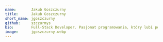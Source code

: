 ```yaml
---
name:       Jakub Goszczurny
title:      Jakub Goszczurny
short_name: jgoszczurny
github:     szczurmys
bio:        Full-Stack Developer. Pasjonat programowania, który lubi poszerzać swoją wiedzę. Jego dewizą jest bycie otwartym na nowe rozwiązania, bo wszystko jest dla ludzi, jeśli tylko zostanie poprawnie wykorzystane. W ostatnim czasie jest skupiony na rozwijaniu swoich umiejętności DevOps, dzięki którym praca z projektem może być jeszcze przyjemniejsza.
image:      jgoszczurny.webp
---
```


